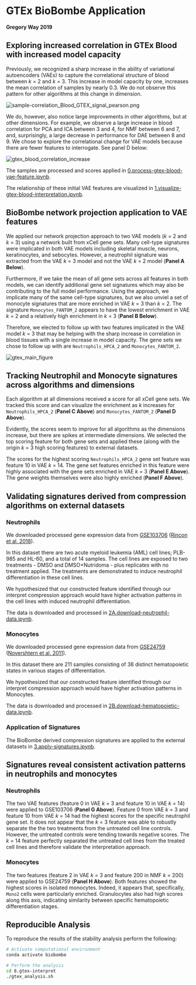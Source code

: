 # GTEx BioBombe Application

**Gregory Way 2019**

## Exploring increased correlation in GTEx Blood with increased model capacity

Previously, we recognized a sharp increase in the ability of variational autoencoders (VAEs) to capture the correlational structure of blood between _k_ = 2 and _k_ = 3.
This increase in model capacity by one, increases the mean correlation of samples by nearly 0.3.
We do not observe this pattern for other algorithms at this change in dimension.

![sample-correlation_Blood_GTEX_signal_pearson.png](https://raw.githubusercontent.com/greenelab/BioBombe/master/4.analyze-components/figures/GTEX/sample-correlation/sample-type/sample-correlation_Blood_GTEX_signal_pearson.png)

We do, however, also notice large improvements in other algorithms, but at other dimensions.
For example, we observe a large increase in blood correlation for PCA and ICA between 3 and 4, for NMF between 6 and 7, and, surprisingly, a large decrease in performance for DAE between 8 and 9.
We chose to explore the correlational change for VAE models because there are fewer features to interrogate.
See panel D below:

![gtex_blood_correlation_increase](https://raw.githubusercontent.com/greenelab/BioBombe/master/4.analyze-components/figures/correlation_summary.png)

The samples are processed and scores applied in [0.process-gtex-blood-vae-feature.ipynb](0.process-gtex-blood-vae-feature.ipynb).

The relationship of these initial VAE features are visualized in [1.visualize-gtex-blood-interpretation.ipynb](1.visualize-gtex-blood-interpretation.ipynb).

## BioBombe network projection application to VAE features

We applied our network projection approach to two VAE models (_k_ = 2 and _k_ = 3) using a network built from xCell gene sets.
Many cell-type signatures were implicated in both VAE models including skeletal muscle, neurons, keratinocytes, and sebocytes.
However, a neutrophil signature was extracted from the VAE _k_ = 3 model and not the VAE _k_ = 2 model (**Panel A Below**).

Furthermore, if we take the mean of all gene sets across all features in both models, we can identify additional gene set signatures which may also be contributing to the full model performance.
Using the approach, we implicate many of the same cell-type signatures, but we also unviel a set of monocyte signatures that are more enriched in VAE _k_ = 3 than _k_ = 2.
The signature `Monocytes_FANTOM_2` appears to have the lowest enrichment in VAE _k_ = 2 and a relatively high enrichment in _k_ = 3 (**Panel B Below**).

Therefore, we elected to follow up with two features implicated in the VAE model _k_ = 3 that may be helping with the sharp increase in correlation in blood tissues with a single increase in model capacity.
The gene sets we chose to follow up with are `Neutrophils_HPCA_2` and `Monocytes_FANTOM_2`.

 ![gtex_main_figure](https://raw.githubusercontent.com/greenelab/BioBombe/master/8.gtex-interpret/figures/gtex_biobombe_main_figure.png)

## Tracking Neutrophil and Monocyte signatures across algorithms and dimensions

Each algorithm at all dimensions received a score for all xCell gene sets.
We tracked this score and can visualize the enrichment as _k_ increases for `Neutrophils_HPCA_2` (**Panel C Above**) and `Monocytes_FANTOM_2` (**Panel D Above**).

Evidently, the scores seem to improve for all algorithms as the dimensions increase, but there are spikes at intermediate dimensions.
We selected the top scoring feature for both gene sets and applied these (along with the origin _k_ = 3 high scoring features) to external datasets.

The scores for the highest scoring `Neutrophils_HPCA_2` gene set feature was feature 10 in VAE _k_ = 14.
The gene set features enriched in this feature were highly associated with the gene sets enriched in VAE _k_ = 3 (**Panel E Above**).
The gene weights themselves were also highly enriched (**Panel F Above**).

## Validating signatures derived from compression algorithms on external datasets

### Neutrophils

We downloaded processed gene expression data from [GSE103706](https://www.ncbi.nlm.nih.gov/geo/query/acc.cgi?acc=GSE103706) ([Rincon et al. 2018](https://doi.org/10.1186/s12864-018-4957-6)).

In this dataset there are two acute myeloid leukemia (AML) cell lines; PLB-985 and HL-60, and a total of 14 samples.
The cell lines are exposed to two treatments - DMSO and DMSO+Nutridoma - plus replicates with no treatment applied.
The treatments are demonstrated to induce neutrophil differentiation in these cell lines.

We hypothesized that our constructed feature identified through our interpret compression approach would have higher activation patterns in the cell lines with induced neutrophil differentiation.

The data is downloaded and processed in [2A.download-neutrophil-data.ipynb](2A.download-neutrophil-data.ipynb).

### Monocytes

We downloaded processed gene expression data from [GSE24759](https://www.ncbi.nlm.nih.gov/geo/query/acc.cgi?acc=GSE24759) ([Novershtern et al. 2011](https://doi.org/10.1016/j.cell.2011.01.004)).

In this dataset there are 211 samples consisting of 38 distinct hematopoietic states in various stages of differentiation.

We hypothesized that our constructed feature identified through our interpret compression approach would have higher activation patterns in Monocytes.

The data is downloaded and processed in [2B.download-hematopoietic-data.ipynb](2A.download-hematopoietic-data.ipynb).

### Application of Signatures

The BioBombe derived compression signatures are applied to the external datasets in [3.apply-signatures.ipynb](3.apply-signatures.ipynb).

## Signatures reveal consistent activation patterns in neutrophils and monocytes

### Neutrophils

The two VAE features (feature 0 in VAE _k_ = 3 and feature 10 in VAE _k_ = 14) were applied to GSE103706 (**Panel G Above**).
Feature 0 from VAE _k_ = 3 and feature 10 from VAE _k_ = 14 had the highest scores for the specific neutrophil gene set.
It does not appear that the _k_ = 3 feature was able to robustly separate the the two treatments from the untreated cell line controls. However, the untreated controls were tending towards negative scores.
The _k_ = 14 feature perfectly separated the untreated cell lines from the treated cell lines and therefore validate the interpretation approach.

### Monocytes

The two features (feature 2 in VAE _k_ = 3 and feature 200 in NMF _k_ = 200) were applied to GSE24759 (**Panel H Above**).
Both features showed the highest scores in isolated monocytes.
Indeed, it appears that, specifically, `Mono2` cells were particularly enriched.
Granulocytes also had high scores along this axis, indicating similarity between specific hematopoietic differentiation stages.

## Reproducible Analysis

To reproduce the results of the stability analysis perform the following:

```bash
# Activate computational environment
conda activate biobombe

# Perform the analysis
cd 8.gtex-interpret
./gtex_analysis.sh
```
